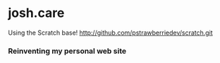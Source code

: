 # josh.care
Using the Scratch base!
http://github.com/pstrawberriedev/scratch.git


### Reinventing my personal web site
